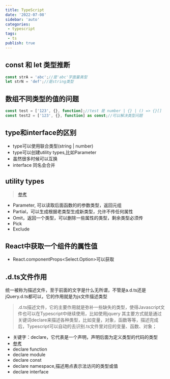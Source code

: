 ```yaml
---
title: TypeScript
date: '2022-07-08'
sidebar: 'auto'
categories:
 - typescript
tags:
 - ts
publish: true
---
```


## const 和 let 类型推断
```ts
const strA = 'abc';//是'abc'字面量类型
let strN = 'def';//是string类型
```

## 数组不同类型的值的问题
```ts
const test = ['123', {}, function];//test 是 number | {} | () => {}[]
const test2 = ['123', {}, function] as const;//可以解决类型问题
```
## type和interface的区别
- type可以使用联合类型(string | number)
- type可以创建utility types,比如Parameter<typeof http>
- 虽然很多时候可以互换
- interface 同名会合并


## utility types
> [参考](https://juejin.cn/post/6994038108543156238#heading-11)
- Parameter, 可以读取后面函数的的参数类型，返回元组
- Partial，可以生成根据老类型生成新类型，允许不传任何属性
- Omit，返回一个类型，可以删除一些属性的类型，剩余类型必须传
- Pick
- Exclude


## React中获取一个组件的属性值
- React.componentProps<Select.Option>可以获取

## .d.ts文件作用
统一被称为描述文件，至于前面的文字是什么无所谓，不管是a.d.ts还是jQuery.d.ts都可以，它的作用就是为js文件描述类型
> .d.ts描述文件，它的主要作用就是弥补一些缺失的类型，使得Javascript文件也可以在Typescript中继续使用，比如使用jquery
> 其主要方式就是通过关键词declare来描述各种类型，比如变量，对象，函数等等，描述完成后，Typescript可以自动的去识别.ts文件里对应的变量、函数、对象；
- 关键字：declare，它代表是一个声明，声明后面为定义类型的代码的类型
- [参考](https://blog.csdn.net/zy21131437/article/details/121946978)
- declare function
- declare module
- declare const
- declare namespace,描述用点表示法访问的类型或值
- declare interface